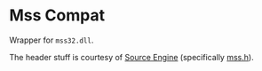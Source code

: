 # Mss Compat

Wrapper for `mss32.dll`.

The header stuff is courtesy of [Source Engine](https://github.com/VSES/SourceEngine2007) (specifically [mss.h](https://github.com/VSES/SourceEngine2007/blob/master/src_main/common/Miles/MSS.h)).
